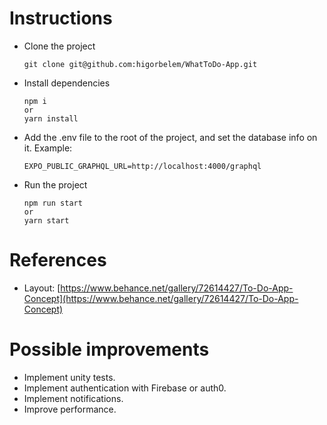 # Instructions
* Clone the project
	```
	git clone git@github.com:higorbelem/WhatToDo-App.git
	```
	
* Install dependencies
	```
	npm i 
	or 
	yarn install
	```

*   Add the .env file to the root of the project, and set the database info on it. Example:
	  ```
	  EXPO_PUBLIC_GRAPHQL_URL=http://localhost:4000/graphql
	  ```
    
* Run the project
	```
	npm run start 
	or 
	yarn start
	```

# References
* Layout: [https://www.behance.net/gallery/72614427/To-Do-App-Concept](https://www.behance.net/gallery/72614427/To-Do-App-Concept)

# Possible improvements
    
* Implement unity tests.
* Implement authentication with Firebase or auth0.
* Implement notifications.
* Improve performance.
